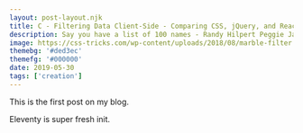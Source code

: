 ```yaml
---
layout: post-layout.njk
title: C - Filtering Data Client-Side - Comparing CSS, jQuery, and React
description: Say you have a list of 100 names - Randy Hilpert Peggie Jacobi Ethelyn Nolan Sr. ...or file names, or phone numbers, or whatever. And you want to filter
image: https://css-tricks.com/wp-content/uploads/2018/08/marble-filter.png
themebg: '#ded3ec'
themefg: '#000000'
date: 2019-05-30
tags: ['creation']
---
```

<!-- Excerpt Start -->
This is the first post on my blog.
<!-- Excerpt End -->
 
Eleventy is super fresh init.